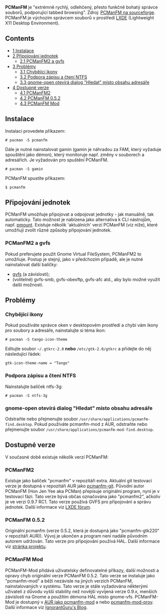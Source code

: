 **PCManFM** je "extrémně rychlý, odlehčený, přesto funkčně bohatý správce souborů, podporující tabbed browsing". Zdroj: [PCManFM na sourceforge](http://pcmanfm.sourceforge.net/). PCManFM je výchozím správcem souborů v prostředí [LXDE](/index.php/LXDE "LXDE") (Lightweight X11 Desktop Environment).

## Contents

*   [1 Instalace](#Instalace)
*   [2 Připojování jednotek](#P.C5.99ipojov.C3.A1n.C3.AD_jednotek)
    *   [2.1 PCManFM2 a gvfs](#PCManFM2_a_gvfs)
*   [3 Problémy](#Probl.C3.A9my)
    *   [3.1 Chybějící ikony](#Chyb.C4.9Bj.C3.ADc.C3.AD_ikony)
    *   [3.2 Podpora zápisu a čtení NTFS](#Podpora_z.C3.A1pisu_a_.C4.8Dten.C3.AD_NTFS)
    *   [3.3 gnome-open otevírá dialog "Hledat" místo obsahu adresáře](#gnome-open_otev.C3.ADr.C3.A1_dialog_.22Hledat.22_m.C3.ADsto_obsahu_adres.C3.A1.C5.99e)
*   [4 Dostupné verze](#Dostupn.C3.A9_verze)
    *   [4.1 PCManFM2](#PCManFM2)
    *   [4.2 PCManFM 0.5.2](#PCManFM_0.5.2)
    *   [4.3 PCManFM Mod](#PCManFM_Mod)

## Instalace

Instalaci provedete příkazem:

```
# pacman -S pcmanfm

```

Dále je nutné nainstalovat gamin (gamin je náhradou za FAM, který vyžaduje spouštění jako démon), který monitoruje např. změny v souborech a adresářích. Je vyžadován pro spuštění PCManFM.

```
# pacman -S gamin

```

PCManFM spustíte příkazem:

```
$ pcmanfm

```

## Připojování jednotek

PCManFM umožňuje připojovat a odpojovat jednotky - jak manuálně, tak automaticky. Tato možnost je nabízena jako alternativa k CLI nástrojům, např. [pmount](https://aur.archlinux.org/packages/pmount/). Existuje několik 'aktuálních' verzí PCManFM (viz níže), které umožňují zvolit různé způsoby připojování jednotek.

### PCManFM2 a gvfs

Pokud preferujete použít Gnome Virtual FileSystem, PCManFM2 to umožňuje. Postup je stejný, jako v předchozím případě, ale je nutné nainstalovat další balíčky:

*   [gvfs](/index.php/Gvfs "Gvfs") (a závislosti);
*   (volitelné) gvfs-smb, gvfs-obexftp, gvfs-afc atd., aby bylo možné využít další možnosti.

## Problémy

### Chybějící ikony

Pokud používáte správce oken v desktopovém prostředí a chybí vám ikony pro soubory a adresáře, nainstalujte si téma ikon:

```
# pacman -S tango-icon-theme

```

Editujte soubor `~/.gtkrc-2.0` **nebo** `/etc/gtk-2.0/gtkrc` a přidejte do něj následující řádek:

```
gtk-icon-theme-name = "Tango"

```

### Podpora zápisu a čtení NTFS

Nainstalujte balíček ntfs-3g:

```
# pacman -S ntfs-3g

```

### gnome-open otevírá dialog "Hledat" místo obsahu adresáře

Odstraňte nebo přejmenujte soubor `/usr/share/applications/pcmanfm-find.desktop`. Pokud používáte pcmanfm-mod z AUR, odstraňte nebo přejmenujte soubor `/usr/share/applications/pcmanfm-mod-find.desktop`.

## Dostupné verze

V současné době existuje několik verzí PCManFM:

### PCManFM2

Existuje jako balíček "pcmanfm" v repozitáři extra. Aktuální git testovací verze je dostupná v repozitáři AUR jako [pcmanfm-git](https://aur.archlinux.org/packages.php?ID=33601). Původní autor PCManFM (Hon Jen Yee aka PCMan) přepisuje originální program, nyní je v testovací fázi. Tato verze bývá občas označována jako "pcmanfm2", ačkoliv je ve verzi 0.9.7 RC1\. Tato verze používá GVFS pro připojování a správu jednotek. Další informace viz [LXDE fórum](http://forum.lxde.org/viewforum.php?f=22).

### PCManFM 0.5.2

Originální pcmanfm (verze 0.5.2, která je dostupná jako "pcmanfm-gtk220" v repozitáři AUR)). Vývoj je ukončen a program není nadále původním autorem udržován. Tato verze pro připojování používá HAL. Další informace viz [stránka projektu](http://pcmanfm.sourceforge.net/intro.html).

### PCManFM Mod

PCManFM-Mod přidává uživatelsky definovatelné příkazy, další možnosti a opravy chyb originální verze PCManFM 0.5.2\. Tato verze se instaluje jako "pcmanfm-mod" a běží nezávisle na jiných verzích PCManFM, nainstalovaných v systému. Tato verze je stále vyžadována některými uživateli z důvodu vyšší stability než novější vyvíjená verze 0.9.x, menších závislostí na Gnome a použítím démona HAL místo gnome-vfs. PCManFM-Mod je dostupný v [AUR jako pcmanfm-mod](https://aur.archlinux.org/packages.php?ID=34819) a nebo [pcmanfm-mod-prov](https://aur.archlinux.org/packages/pcmanfm-mod-prov/). Další informace viz [IgnorantGuru's Blog](http://igurublog.wordpress.com/downloads/mod-pcmanfm/).